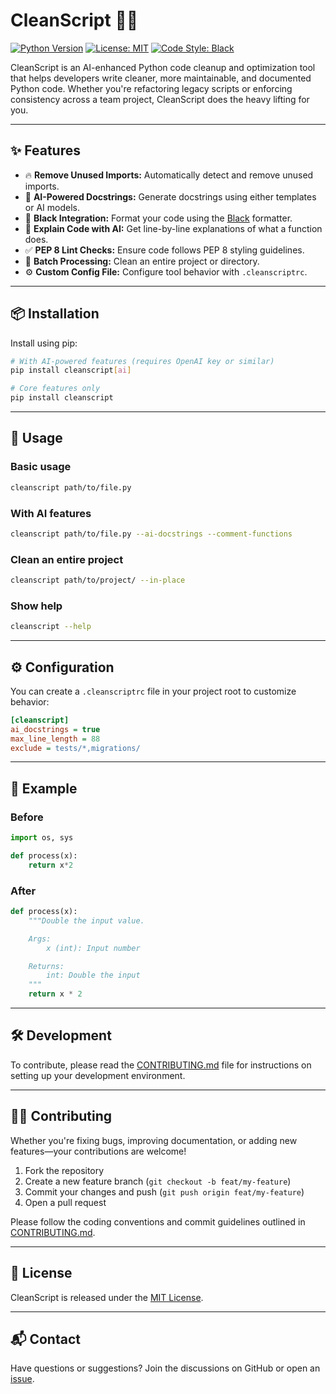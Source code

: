 # CleanScript 🧹🤖

[![Python Version](https://img.shields.io/badge/python-3.8+-blue.svg)](https://www.python.org/)
[![License: MIT](https://img.shields.io/badge/License-MIT-yellow.svg)](https://opensource.org/licenses/MIT)
[![Code Style: Black](https://img.shields.io/badge/code%20style-black-000000.svg)](https://github.com/psf/black)

CleanScript is an AI-enhanced Python code cleanup and optimization tool that helps developers write cleaner, more maintainable, and documented Python code. Whether you're refactoring legacy scripts or enforcing consistency across a team project, CleanScript does the heavy lifting for you.

---

## ✨ Features

- 🔥 **Remove Unused Imports:** Automatically detect and remove unused imports.
- 🧠 **AI-Powered Docstrings:** Generate docstrings using either templates or AI models.
- 🧼 **Black Integration:** Format your code using the [Black](https://github.com/psf/black) formatter.
- 🧾 **Explain Code with AI:** Get line-by-line explanations of what a function does.
- ✅ **PEP 8 Lint Checks:** Ensure code follows PEP 8 styling guidelines.
- 🔁 **Batch Processing:** Clean an entire project or directory.
- ⚙️ **Custom Config File:** Configure tool behavior with `.cleanscriptrc`.

---

## 📦 Installation

Install using pip:

```bash
# With AI-powered features (requires OpenAI key or similar)
pip install cleanscript[ai]

# Core features only
pip install cleanscript
````

---

## 🚀 Usage

### Basic usage

```bash
cleanscript path/to/file.py
```

### With AI features

```bash
cleanscript path/to/file.py --ai-docstrings --comment-functions
```

### Clean an entire project

```bash
cleanscript path/to/project/ --in-place
```

### Show help

```bash
cleanscript --help
```

---

## ⚙️ Configuration

You can create a `.cleanscriptrc` file in your project root to customize behavior:

```ini
[cleanscript]
ai_docstrings = true
max_line_length = 88
exclude = tests/*,migrations/
```

---

## 🧪 Example

### Before

```python
import os, sys

def process(x):
    return x*2
```

### After

```python
def process(x):
    """Double the input value.

    Args:
        x (int): Input number

    Returns:
        int: Double the input
    """
    return x * 2
```

---

## 🛠 Development

To contribute, please read the [CONTRIBUTING.md](./CONTRIBUTING.md) file for instructions on setting up your development environment.

---

## 🧑‍💻 Contributing

Whether you're fixing bugs, improving documentation, or adding new features—your contributions are welcome!

1. Fork the repository
2. Create a new feature branch (`git checkout -b feat/my-feature`)
3. Commit your changes and push (`git push origin feat/my-feature`)
4. Open a pull request

Please follow the coding conventions and commit guidelines outlined in [CONTRIBUTING.md](./CONTRIBUTING.md).

---

## 📄 License

CleanScript is released under the [MIT License](LICENSE).

---

## 📬 Contact

Have questions or suggestions?
Join the discussions on GitHub or open an [issue](https://github.com/arunvijo/CleanScript/issues).

````

